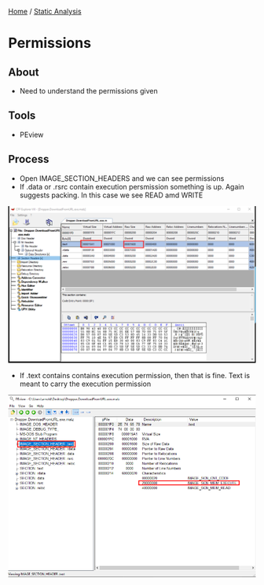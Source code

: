 [Home](https://github.com/jplowri0/Blog/blob/main/home.md) / [Static Analysis](https://github.com/jplowri0/Blog/blob/main/malware/Static_Analysis.md) 

# Permissions

## About
- Need to understand the permissions given

## Tools 
- PEview 

## Process
- Open IMAGE_SECTION_HEADERS and we can see permissions
- If .data or .rsrc contain execution persmission something is up. Again suggests packing. In this case we see READ amd WRITE 

![hey](https://github.com/jplowri0/Blog/blob/main/malware/permissions1.png)

- If .text contains contains execution permission, then that is fine. Text is meant to carry the execution permission  

![hey](https://github.com/jplowri0/Blog/blob/main/malware/permissions2.png)
